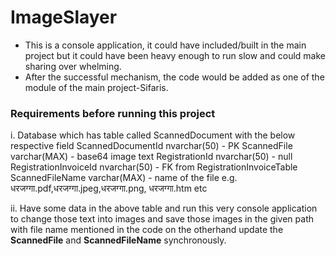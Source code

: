 # ImageSlayer
- This is a console application, it could have included/built in the main project but it could have been heavy enough to run slow and could make sharing over whelming.
- After the successful mechanism, the code would be added as one of the module of the main project-Sifaris.
  
### Requirements before running this project
i.     Database which has table called ScannedDocument with the below respective field 
       ScannedDocumentId	nvarchar(50)	- PK
       ScannedFile	varchar(MAX) - base64 image text
       RegistrationId	nvarchar(50) - null
       RegistrationInvoiceId	nvarchar(50)	- FK from RegistrationInvoiceTable	
       ScannedFileName	varchar(MAX) - name of the file e.g. धरजग्गा.pdf,धरजग्गा.jpeg,धरजग्गा.png, धरजग्गा.htm etc 

ii. Have some data in the above table and run this very console application to change those text into images and save those images in the given path with file name mentioned in the code on the otherhand update the  **ScannedFile** and **ScannedFileName** synchronously.


		
